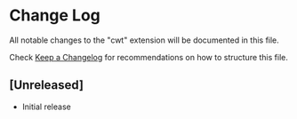 # Change Log

All notable changes to the "cwt" extension will be documented in this file.

Check [Keep a Changelog](http://keepachangelog.com/) for recommendations on how to structure this file.

## [Unreleased]

- Initial release